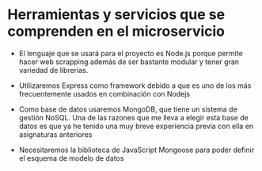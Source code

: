 # Herramientas y servicios que se comprenden en el microservicio

* El lenguaje que se usará para el proyecto es Node.js porque permite hacer web scrapping además de ser bastante modular y tener gran variedad de librerías.

* Utilizaremos Express como framework debido a que es uno de los más frecuentemente usados en combinación con Nodejs

* Como base de datos usaremos MongoDB, que tiene un sistema de gestión NoSQL. Una de las razones que me lleva a elegir esta base de datos es que ya he tenido una muy breve experiencia previa con ella en asignaturas anteriores

* Necesitaremos la biblioteca de JavaScript Mongoose para poder definir el esquema de modelo de datos
